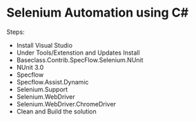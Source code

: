 # Selenium Automation using C#

Steps: 
- Install Visual Studio
- Under Tools/Extenstion and Updates Install
- Baseclass.Contrib.SpecFlow.Selenium.NUnit
- NUnit 3.0
- Specflow 
- Specflow.Assist.Dynamic
- Selenium.Support
- Selenium.WebDriver
- Selenium.WebDriver.ChromeDriver
- Clean and Build the solution
